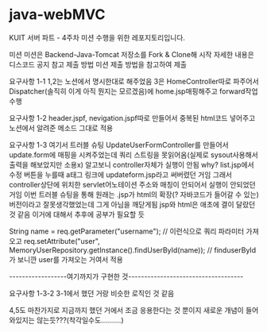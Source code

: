 # java-webMVC

KUIT 서버 파트 - 4주차 미션 수행을 위한 레포지토리입니다.

미션 미션은 Backend-Java-Tomcat 저장소를 Fork & Clone해 시작 자세한 내용은 디스코드 공지 참고 제출 방법 미션 제출 방법을 참고하여 제출

요구사항 1-1
1,2는 노션에서 명시한대로 해주었음
3은 HomeController따로 파주어서 Dispatcher(솔직히 이게 아직 뭔지는 모르겠음)에 home.jsp매핑해주고
forward작업 수행

요구사항 1-2
header.jspf, nevigation.jspf따로 만들어서 중복된 html코드 넣어주고
노션에서 알려준 메소드 그대로 적용

요구사항 1-3
여기서 트러블 슈팅
UpdateUserFormController를 만들어서 update.form에 매핑을 시켜주었는데
쿼리 스트링을 못읽어옴(실제로 sysout사용해서 출력을 해보았지만 소용x)
알고보니 controller자체가 실행이 안됨
why?
list.jsp에서 수정 버튼을 누를때 a태그 링크에 updateform.jsp라고 써버렸던 거임
그래서 controller상단에 위치한 servlet어노테이션 주소와 매칭이 안되어서 실행이 안되었던 거임
이번 트러블 슈팅을 통해 원래는 .jsp가 html의 확장(? 자바코드가 들어갈 수 있는) 버전이라고
잘못생각했었는데 그게 아님을 깨닫게됨 jsp와 html은 애초에 결이 달랐던 것 같음
이거에 대해서 추후에 공부가 필요할 듯

String name = req.getParameter("username"); // 이런식으로 쿼리 파라미터 가져오고
req.setAttribute("user", MemoryUserRepository.getInstance().findUserById(name)); // finduserById가 보니깐
user를 가져오는 거여서 적용

------------------여기까지가 구현한 것------------------------------------

요구사항 1-3-2
3-1에서 했던 거랑 비슷한 로직인 것 같음

4,5도 마찬가지로 지금까지 했던 거에서 조금 응용한다는 것 뿐이지
새로운 개념이 들어와있지는 않는듯???(착각일수도..........)